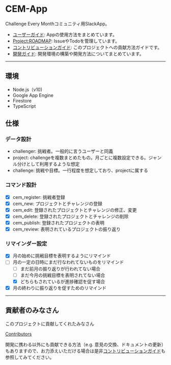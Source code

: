 # CEM-App
Challenge Every Monthコミュニティ用SlackApp。

+ [ユーザーガイド](https://github.com/challenge-every-month/cem-app/wiki/ユーザーガイド): Appの使用方法をまとめています。
+ [Project:ROADMAP](https://github.com/challenge-every-month/cem-app/projects/1): IssueやTodoを管理しています。
+ [コントリビューションガイド](https://github.com/challenge-every-month/cem-app/blob/master/.github/CONTRIBUTING.md): このプロジェクトへの貢献方法ガイドです。
+ [開発ガイド](https://github.com/challenge-every-month/cem-app/wiki/開発ガイド): 開発環境の構築や開発方法についてまとめています。

- - -

## 環境
+ Node.js（v10)
+ Google App Engine
+ Firestore
+ TypeScript

## 仕様
### データ設計
+ challenger: 挑戦者。一般的に言うユーザーと同義
+ project: challengeを複数まとめたもの。月ごとに複数設定できる。ジャンル分けとして利用するような想定
+ challenge: 挑戦や目標。一行程度を想定しており、projectに属する

### コマンド設計
+ [x] cem_register: 挑戦者登録
+ [x] cem_new: プロジェクトとチャレンジの登録
+ [x] cem_edit: 登録されたプロジェクトとチャレンジの修正、変更
+ [x] cem_delete: 登録されたプロジェクトとチャレンジの削除
+ [x] cem_publish: 登録されたプロジェクトの表明
+ [x] cem_review: 表明されているプロジェクトの振り返り

### リマインダー設定
+ [x] 月の始めに挑戦目標を表明するようにリマインド
+ [ ] 月の一定の日時にまだ行なわれてないものをリマインド
  + [ ] まだ前月の振り返りが行われてない場合
  + [ ] まだ今月の挑戦目標を表明されてない場合
  + [x] どちらもされているが進捗確認を促す場合
+ [x] 月の終わりに振り返りを促すためのリマインド

- - -
## 貢献者のみなさん
このプロジェクトに貢献してくれたみなさん

[Contributors](https://github.com/challenge-every-month/cem-app/graphs/contributors)

開発に携わる以外にも貢献できる方法（e.g. 意見の交換、ドキュメントの更新）もありますので、お力添えいただける場合は是非[コントリビューションガイド](https://github.com/challenge-every-month/cem-app/blob/master/.github/CONTRIBUTING.md)も参照してみてください。
